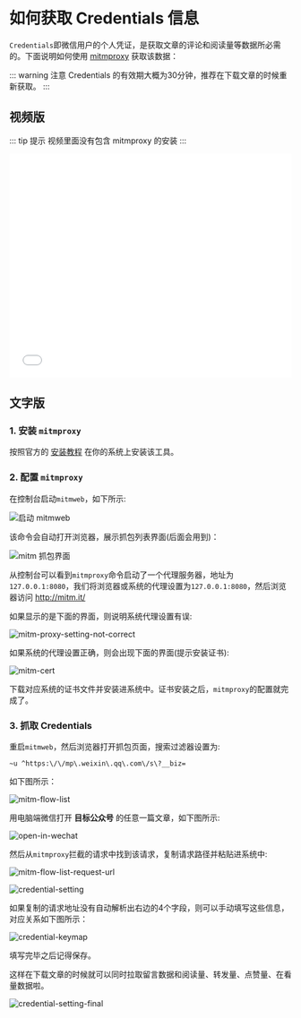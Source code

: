 # 如何获取 Credentials 信息

`Credentials`即微信用户的个人凭证，是获取文章的评论和阅读量等数据所必需的。下面说明如何使用 [mitmproxy](https://mitmproxy.org/) 获取该数据：

::: warning 注意
Credentials 的有效期大概为30分钟，推荐在下载文章的时候重新获取。
:::

## 视频版

::: tip 提示
视频里面没有包含 mitmproxy 的安装
:::

<iframe src="//player.bilibili.com/player.html?isOutside=true&aid=114169793741807&bvid=BV1umQxYtE8z&cid=28888862331&p=1" scrolling="no" border="0" frameborder="no" framespacing="0" allowfullscreen="true" style="width:100%;height:400px;"></iframe>

## 文字版

### 1. 安装 `mitmproxy`

按照官方的 [安装教程](https://docs.mitmproxy.org/stable/overview-installation/) 在你的系统上安装该工具。

### 2. 配置 `mitmproxy`

在控制台启动`mitmweb`，如下所示:

![启动 mitmweb](../assets/credentials/mitmweb.png)

该命令会自动打开浏览器，展示抓包列表界面(后面会用到)：

![mitm 抓包界面](../assets/credentials/mitm-flow-list-init.png)

从控制台可以看到`mitmproxy`命令启动了一个代理服务器，地址为`127.0.0.1:8080`，我们将浏览器或系统的代理设置为`127.0.0.1:8080`，然后浏览器访问 http://mitm.it/

如果显示的是下面的界面，则说明系统代理设置有误:

![mitm-proxy-setting-not-correct](../assets/credentials/mitm-proxy-setting-not-correct.png)

如果系统的代理设置正确，则会出现下面的界面(提示安装证书):

![mitm-cert](../assets/credentials/mitm-cert.png)

下载对应系统的证书文件并安装进系统中。证书安装之后，`mitmproxy`的配置就完成了。

### 3. 抓取 Credentials

重启`mitmweb`，然后浏览器打开抓包页面，搜索过滤器设置为:
```
~u ^https:\/\/mp\.weixin\.qq\.com\/s\?__biz=
```

如下图所示：

![mitm-flow-list](../assets/credentials/mitm-flow-list.png)


用电脑端微信打开 **目标公众号** 的任意一篇文章，如下图所示:

![open-in-wechat](../assets/credentials/open-in-wechat.png)


然后从`mitmproxy`拦截的请求中找到该请求，复制请求路径并粘贴进系统中:

![mitm-flow-list-request-url](../assets/credentials/mitm-flow-list-request-url.png)

![credential-setting](../assets/credentials/credential-setting.png)

如果复制的请求地址没有自动解析出右边的4个字段，则可以手动填写这些信息，对应关系如下图所示：

![credential-keymap](../assets/credentials/credential-keymap.png)

填写完毕之后记得保存。

这样在下载文章的时候就可以同时拉取留言数据和阅读量、转发量、点赞量、在看量数据啦。

![credential-setting-final](../assets/credentials/credential-setting-final.png)

